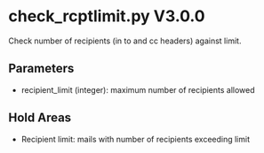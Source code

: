 check_rcptlimit.py V3.0.0
=========================

Check number of recipients (in to and cc headers) against limit.

## Parameters
* recipient_limit (integer): maximum number of recipients allowed

## Hold Areas
* Recipient limit: mails with number of recipients exceeding limit
